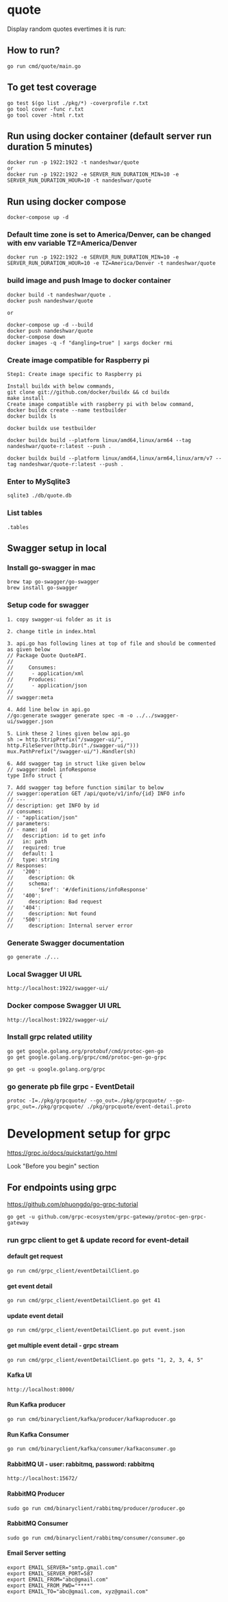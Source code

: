 # quote
Display random quotes evertimes it is run:

## How to run? 
```
go run cmd/quote/main.go
```

## To get test coverage
```
go test $(go list ./pkg/*) -coverprofile r.txt
go tool cover -func r.txt
go tool cover -html r.txt
```

## Run using docker container (default server run duration 5 minutes)
```
docker run -p 1922:1922 -t nandeshwar/quote
or
docker run -p 1922:1922 -e SERVER_RUN_DURATION_MIN=10 -e SERVER_RUN_DURATION_HOUR=10 -t nandeshwar/quote
```

## Run using docker compose 
```
docker-compose up -d
```

### Default time zone is set to America/Denver, can be changed with env variable  TZ=America/Denver
```
docker run -p 1922:1922 -e SERVER_RUN_DURATION_MIN=10 -e SERVER_RUN_DURATION_HOUR=10 -e TZ=America/Denver -t nandeshwar/quote
```

### build image and push Image to docker container
```
docker build -t nandeshwar/quote .
docker push nandeshwar/quote

or
 
docker-compose up -d --build
docker push nandeshwar/quote
docker-compose down
docker images -q -f "dangling=true" | xargs docker rmi
```

### Create image compatible for Raspberry pi
```
Step1: Create image specific to Raspberry pi 

Install buildx with below commands,
git clone git://github.com/docker/buildx && cd buildx
make install
Create image compatible with raspberry pi with below command,
docker buildx create --name testbuilder
docker buildx ls

docker buildx use testbuilder

docker buildx build --platform linux/amd64,linux/arm64 --tag nandeshwar/quote-r:latest --push .

docker buildx build --platform linux/amd64,linux/arm64,linux/arm/v7 --tag nandeshwar/quote-r:latest --push .

```

### Enter to MySqlite3
```
sqlite3 ./db/quote.db 
```

### List tables
```
.tables
```

## Swagger setup in local
### Install go-swagger in mac
```
brew tap go-swagger/go-swagger
brew install go-swagger
```

### Setup code for swagger
```
1. copy swagger-ui folder as it is

2. change title in index.html

3. api.go has following lines at top of file and should be commented as given below
// Package Quote QuoteAPI.
//
//     Consumes:
//		- application/xml
//     Produces:
//      - application/json
//
// swagger:meta

4. Add line below in api.go
//go:generate swagger generate spec -m -o ../../swagger-ui/swagger.json

5. Link these 2 lines given below api.go
sh := http.StripPrefix("/swagger-ui/", http.FileServer(http.Dir("./swagger-ui/")))
mux.PathPrefix("/swagger-ui/").Handler(sh)

6. Add swagger tag in struct like given below
// swagger:model infoResponse
type Info struct {

7. Add swagger tag before function similar to below
// swagger:operation GET /api/quote/v1/info/{id} INFO info
// ---
// description: get INFO by id
// consumes:
// - "application/json"
// parameters:
// - name: id
//   description: id to get info
//   in: path
//   required: true
//   default: 1
//   type: string
// Responses:
//   '200':
//     description: Ok
//     schema:
//        '$ref': '#/definitions/infoResponse'
//   '400':
//     description: Bad request
//   '404':
//     description: Not found
//   '500':
//     description: Internal server error
```

### Generate Swagger documentation
```
go generate ./...
```

### Local Swagger UI URL
```
http://localhost:1922/swagger-ui/
```

### Docker compose Swagger UI URL
```
http://localhost:1922/swagger-ui/
```

### Install grpc related utility
```
go get google.golang.org/protobuf/cmd/protoc-gen-go
go get google.golang.org/grpc/cmd/protoc-gen-go-grpc

go get -u google.golang.org/grpc

```
### go generate pb file grpc - EventDetail
```
protoc -I=./pkg/grpcquote/ --go_out=./pkg/grpcquote/ --go-grpc_out=./pkg/grpcquote/ ./pkg/grpcquote/event-detail.proto
```

# Development setup for grpc
https://grpc.io/docs/quickstart/go.html

Look "Before you begin" section
## For endpoints using grpc
https://github.com/phuongdo/go-grpc-tutorial
```
go get -u github.com/grpc-ecosystem/grpc-gateway/protoc-gen-grpc-gateway
```

### run grpc client to get & update record for event-detail
#### default get request
```
go run cmd/grpc_client/eventDetailClient.go
```

#### get event detail
```
go run cmd/grpc_client/eventDetailClient.go get 41
```

#### update event detail
```
go run cmd/grpc_client/eventDetailClient.go put event.json
```

#### get multiple event detail - grpc stream
```
go run cmd/grpc_client/eventDetailClient.go gets "1, 2, 3, 4, 5"
```

#### Kafka UI
```
http://localhost:8000/
```
#### Run Kafka producer
```
go run cmd/binaryclient/kafka/producer/kafkaproducer.go
```

#### Run Kafka Consumer
```
go run cmd/binaryclient/kafka/consumer/kafkaconsumer.go
```
#### RabbitMQ UI - user: rabbitmq, password: rabbitmq
```
http://localhost:15672/
```
#### RabbitMQ Producer
```
sudo go run cmd/binaryclient/rabbitmq/producer/producer.go
```
#### RabbitMQ Consumer
```
sudo go run cmd/binaryclient/rabbitmq/consumer/consumer.go
```

#### Email Server setting
```
export EMAIL_SERVER="smtp.gmail.com"
export EMAIL_SERVER_PORT=587
export EMAIL_FROM="abc@gmail.com"
export EMAIL_FROM_PWD="****"
export EMAIL_TO="abc@gmail.com, xyz@gmail.com"

```
